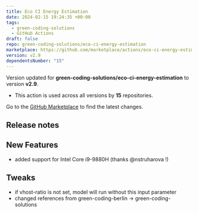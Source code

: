```yaml
---
title: Eco CI Energy Estimation
date: 2024-02-15 19:24:35 +00:00
tags:
  - green-coding-solutions
  - GitHub Actions
draft: false
repo: green-coding-solutions/eco-ci-energy-estimation
marketplace: https://github.com/marketplace/actions/eco-ci-energy-estimation
version: v2.9
dependentsNumber: "15"
---
```



Version updated for **green-coding-solutions/eco-ci-energy-estimation** to version **v2.9**.
- This action is used across all versions by **15** repositories.

Go to the [GitHub Marketplace](https://github.com/marketplace/actions/eco-ci-energy-estimation) to find the latest changes.

## Release notes

## New Features
- added support for Intel Core i9-9880H (thanks @nstruharova !)

## Tweaks
- if vhost-ratio is not set, model will run without this input parameter
- changed references from green-coding-berlin -> green-coding-solutions
